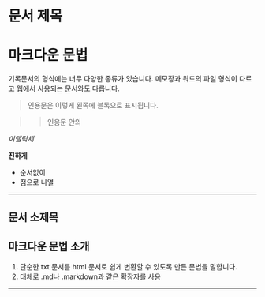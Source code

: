 # 문서 제목
# 마크다운 문법

기록문서의 형식에는 너무 다양한 종류가 있습니다.
메모장과 워드의 파일 형식이 다르고 웹에서 사용되는 문서와도 다릅니다. 

> 인용문은 이렇게 왼쪽에 블록으로 표시됩니다.

>> 인용문 안의 

*이탤릭체*

**진하게**

* 순서없이
* 점으로 나열

***

## 문서 소제목
## 마크다운 문법 소개

1. 단순한 txt 문서를 html 문서로 쉽게 변환할 수 있도록 만든 문법을 말합니다.
2. 대체로 .md나 .markdown과 같은 확장자를 사용
___

